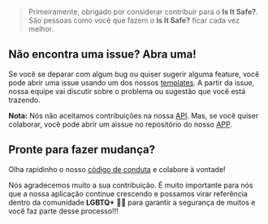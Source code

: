 >Primeiramente, obrigado por considerar contribuir para o **Is It Safe?**. São pessoas como você que fazem o **Is It Safe?** ficar cada vez melhor. 

## Não encontra uma issue? Abra uma!
Se você se deparar com algum bug ou quiser sugerir alguma feature, você pode abrir uma issue usando um dos nossos [templates](https://github.com/Is-It-Safe/isItSafe-API/issues/new/choose "templates"). A partir da issue, nossa equipe vai discutir sobre o problema ou sugestão que você está trazendo.

**Nota:** Nós não aceitamos contribuições na nossa [API](https://github.com/Is-It-Safe/isItSafe-API "API"). Mas, se você quiser colaborar, você pode abrir um aissue no repositório do nosso [APP](https://github.com/Is-It-Safe/isItSafe-APP).

## Pronte para fazer mudança?
Olha rapidinho o nosso [código de conduta](https://github.com/Is-It-Safe/isItSafe-API/blob/main/CODE_OF_CONDUCT.md "código de conduta") e colabore à vontade!

Nós agradecemos muito a sua contribuição. É muito importante para nós que a nossa aplicação continue crescendo e possamos virar referência dentro da comunidade **LGBTQ+** 🏳️‍🌈 para garantir a segurança de muitos e você faz parte desse processo!!!



